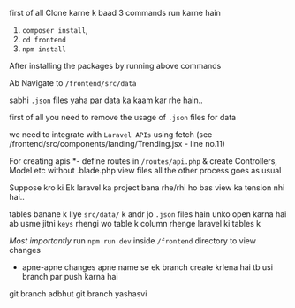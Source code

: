 first of all
Clone karne k baad 3 commands run karne hain
1. `composer install`,
2. `cd frontend`
3. `npm install`

After installing the packages by running above commands 

Ab Navigate to `/frontend/src/data`

sabhi `.json` files yaha par data ka kaam kar rhe hain..

first of all you need to remove the usage of `.json` files for data

we need to integrate with `Laravel APIs` using fetch
    (see /frontend/src/components/landing/Trending.jsx - line no.11)

For creating apis *- define routes in `/routes/api.php` & create Controllers, Model etc without .blade.php view files
all the other process goes as usual

Suppose kro ki Ek laravel ka project bana rhe/rhi ho bas view ka tension nhi hai..

tables banane k liye `src/data/` k andr jo `.json` files hain unko open karna hai
ab usme jitni `keys` rhengi wo table k column rhenge laravel ki tables k

*Most importantly*
run `npm run dev` inside `/frontend` directory to view changes

+ apne-apne changes apne name se ek branch create krlena hai 
tb usi branch par push karna hai

git branch adbhut
git branch yashasvi